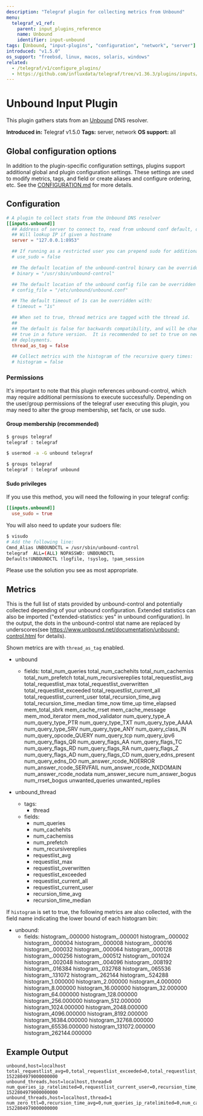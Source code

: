 ```yaml
---
description: "Telegraf plugin for collecting metrics from Unbound"
menu:
  telegraf_v1_ref:
    parent: input_plugins_reference
    name: Unbound
    identifier: input-unbound
tags: [Unbound, "input-plugins", "configuration", "network", "server"]
introduced: "v1.5.0"
os_support: "freebsd, linux, macos, solaris, windows"
related:
  - /telegraf/v1/configure_plugins/
  - https://github.com/influxdata/telegraf/tree/v1.36.3/plugins/inputs/unbound/README.md, Unbound Plugin Source
---
```


# Unbound Input Plugin

This plugin gathers stats from an [Unbound](https://www.unbound.net) DNS resolver.

**Introduced in:** Telegraf v1.5.0
**Tags:** server, network
**OS support:** all

[unbound]: https://www.unbound.net

## Global configuration options <!-- @/docs/includes/plugin_config.md -->

In addition to the plugin-specific configuration settings, plugins support
additional global and plugin configuration settings. These settings are used to
modify metrics, tags, and field or create aliases and configure ordering, etc.
See the [CONFIGURATION.md](/telegraf/v1/configuration/#plugins) for more details.

[CONFIGURATION.md]: ../../../docs/CONFIGURATION.md#plugins

## Configuration

```toml @sample.conf
# A plugin to collect stats from the Unbound DNS resolver
[[inputs.unbound]]
  ## Address of server to connect to, read from unbound conf default, optionally ':port'
  ## Will lookup IP if given a hostname
  server = "127.0.0.1:8953"

  ## If running as a restricted user you can prepend sudo for additional access:
  # use_sudo = false

  ## The default location of the unbound-control binary can be overridden with:
  # binary = "/usr/sbin/unbound-control"

  ## The default location of the unbound config file can be overridden with:
  # config_file = "/etc/unbound/unbound.conf"

  ## The default timeout of 1s can be overridden with:
  # timeout = "1s"

  ## When set to true, thread metrics are tagged with the thread id.
  ##
  ## The default is false for backwards compatibility, and will be changed to
  ## true in a future version.  It is recommended to set to true on new
  ## deployments.
  thread_as_tag = false

  ## Collect metrics with the histogram of the recursive query times:
  # histogram = false
```

### Permissions

It's important to note that this plugin references unbound-control, which may
require additional permissions to execute successfully.  Depending on the
user/group permissions of the telegraf user executing this plugin, you may need
to alter the group membership, set facls, or use sudo.

#### Group membership (recommended)

```bash
$ groups telegraf
telegraf : telegraf

$ usermod -a -G unbound telegraf

$ groups telegraf
telegraf : telegraf unbound
```

#### Sudo privileges

If you use this method, you will need the following in your telegraf config:

```toml
[[inputs.unbound]]
  use_sudo = true
```

You will also need to update your sudoers file:

```bash
$ visudo
# Add the following line:
Cmnd_Alias UNBOUNDCTL = /usr/sbin/unbound-control
telegraf  ALL=(ALL) NOPASSWD: UNBOUNDCTL
Defaults!UNBOUNDCTL !logfile, !syslog, !pam_session
```

Please use the solution you see as most appropriate.

## Metrics

This is the full list of stats provided by unbound-control and potentially
collected depending of your unbound configuration.  Extended statistics can also
be imported ("extended-statistics: yes" in unbound configuration).  In the
output, the dots in the unbound-control stat name are replaced by
underscores(see <https://www.unbound.net/documentation/unbound-control.html> for
details).

Shown metrics are with `thread_as_tag` enabled.

- unbound
  - fields:
    total_num_queries
    total_num_cachehits
    total_num_cachemiss
    total_num_prefetch
    total_num_recursivereplies
    total_requestlist_avg
    total_requestlist_max
    total_requestlist_overwritten
    total_requestlist_exceeded
    total_requestlist_current_all
    total_requestlist_current_user
    total_recursion_time_avg
    total_recursion_time_median
    time_now
    time_up
    time_elapsed
    mem_total_sbrk
    mem_cache_rrset
    mem_cache_message
    mem_mod_iterator
    mem_mod_validator
    num_query_type_A
    num_query_type_PTR
    num_query_type_TXT
    num_query_type_AAAA
    num_query_type_SRV
    num_query_type_ANY
    num_query_class_IN
    num_query_opcode_QUERY
    num_query_tcp
    num_query_ipv6
    num_query_flags_QR
    num_query_flags_AA
    num_query_flags_TC
    num_query_flags_RD
    num_query_flags_RA
    num_query_flags_Z
    num_query_flags_AD
    num_query_flags_CD
    num_query_edns_present
    num_query_edns_DO
    num_answer_rcode_NOERROR
    num_answer_rcode_SERVFAIL
    num_answer_rcode_NXDOMAIN
    num_answer_rcode_nodata
    num_answer_secure
    num_answer_bogus
    num_rrset_bogus
    unwanted_queries
    unwanted_replies

- unbound_thread
  - tags:
    - thread
  - fields:
    - num_queries
    - num_cachehits
    - num_cachemiss
    - num_prefetch
    - num_recursivereplies
    - requestlist_avg
    - requestlist_max
    - requestlist_overwritten
    - requestlist_exceeded
    - requestlist_current_all
    - requestlist_current_user
    - recursion_time_avg
    - recursion_time_median

If `histogram` is set to true, the following metrics are also collected, with
the field name indicating the lower bound of each histogram bin:

- unbound:
  - fields:
    histogram_.000000
    histogram_.000001
    histogram_.000002
    histogram_.000004
    histogram_.000008
    histogram_.000016
    histogram_.000032
    histogram_.000064
    histogram_.000128
    histogram_.000256
    histogram_.000512
    histogram_.001024
    histogram_.002048
    histogram_.004096
    histogram_.008192
    histogram_.016384
    histogram_.032768
    histogram_.065536
    histogram_.131072
    histogram_.262144
    histogram_.524288
    histogram_1.000000
    histogram_2.000000
    histogram_4.000000
    histogram_8.000000
    histogram_16.000000
    histogram_32.000000
    histogram_64.000000
    histogram_128.000000
    histogram_256.000000
    histogram_512.000000
    histogram_1024.000000
    histogram_2048.000000
    histogram_4096.000000
    histogram_8192.000000
    histogram_16384.000000
    histogram_32768.000000
    histogram_65536.000000
    histogram_131072.000000
    histogram_262144.000000

## Example Output

```text
unbound,host=localhost total_requestlist_avg=0,total_requestlist_exceeded=0,total_requestlist_overwritten=0,total_requestlist_current_user=0,total_recursion_time_avg=0.029186,total_tcpusage=0,total_num_queries=51,total_num_queries_ip_ratelimited=0,total_num_recursivereplies=6,total_requestlist_max=0,time_now=1522804978.784814,time_elapsed=310.435217,total_num_cachemiss=6,total_num_zero_ttl=0,time_up=310.435217,total_num_cachehits=45,total_num_prefetch=0,total_requestlist_current_all=0,total_recursion_time_median=0.016384 1522804979000000000
unbound_threads,host=localhost,thread=0 num_queries_ip_ratelimited=0,requestlist_current_user=0,recursion_time_avg=0.029186,num_prefetch=0,requestlist_overwritten=0,requestlist_exceeded=0,requestlist_current_all=0,tcpusage=0,num_cachehits=37,num_cachemiss=6,num_recursivereplies=6,requestlist_avg=0,num_queries=43,num_zero_ttl=0,requestlist_max=0,recursion_time_median=0.032768 1522804979000000000
unbound_threads,host=localhost,thread=1 num_zero_ttl=0,recursion_time_avg=0,num_queries_ip_ratelimited=0,num_cachehits=8,num_prefetch=0,requestlist_exceeded=0,recursion_time_median=0,tcpusage=0,num_cachemiss=0,num_recursivereplies=0,requestlist_max=0,requestlist_overwritten=0,requestlist_current_user=0,num_queries=8,requestlist_avg=0,requestlist_current_all=0 1522804979000000000
```
